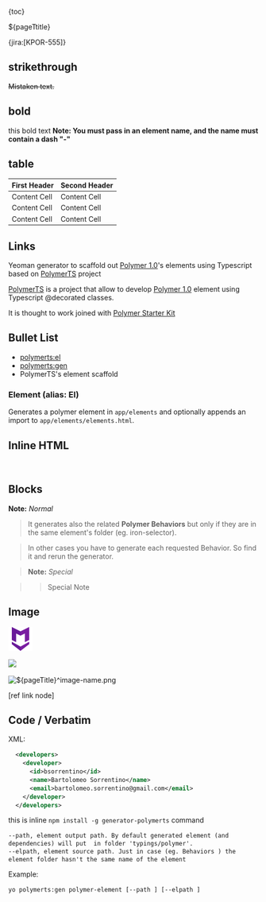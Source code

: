 

{toc}

${pageTtitle}

{jira:[KPOR-555]}

## strikethrough

~~Mistaken text.~~

## bold

this bold text **Note: You must pass in an element name, and the name must contain a dash "-"**

## table

| First Header  | Second Header |
| ------------- | ------------- |
| Content Cell  | Content Cell  |
| Content Cell  | Content Cell  |
| Content Cell  | Content Cell  |

## Links 

Yeoman generator to scaffold out [Polymer 1.0](http://www.polymer-project.org/)'s elements using Typescript based on [PolymerTS](https://github.com/nippur72/PolymerTS) project

[PolymerTS](https://github.com/nippur72/PolymerTS) is a project that allow to develop [Polymer 1.0](http://www.polymer-project.org/) element using Typescript @decorated classes.

It is thought to work joined with [Polymer Starter Kit](https://developers.google.com/web/tools/polymer-starter-kit/)

## Bullet List

 * [polymerts:el](#element-alias-el)
 * [polymerts:gen](#generate-typescript-from-element)
 * PolymerTS's element scaffold

### Element (alias: El)

Generates a polymer element in `app/elements` and optionally appends an import to `app/elements/elements.html`.





## Inline HTML

<br/>

## Blocks

**Note:** *Normal*

> It generates also the related **Polymer Behaviors** but only if they are in the same element's folder (eg. iron-selector).

> In other cases you have to generate each requested Behavior. So find it and rerun the generator.


> **Note:** *Special*

>> Special Note


## Image 

![alt text](https://github.com/adam-p/markdown-here/raw/master/src/common/images/icon48.png "Logo Title Text 1")

![ ](${pageTitle}^image-name.png )

![${pageTitle}^image-name.png](.images/image-name.png "")

[ref link node]


## Code / Verbatim

XML:

```xml
  <developers>
    <developer>
      <id>bsorrentino</id>
      <name>Bartolomeo Sorrentino</name>
      <email>bartolomeo.sorrentino@gmail.com</email>
    </developer>
  </developers>

```

this is inline `` npm install -g generator-polymerts `` command

```
--path, element output path. By default generated element (and dependencies) will put  in folder 'typings/polymer'.
--elpath, element source path. Just in case (eg. Behaviors ) the element folder hasn't the same name of the element

```

Example:
```bash
yo polymerts:gen polymer-element [--path ] [--elpath ]
```

